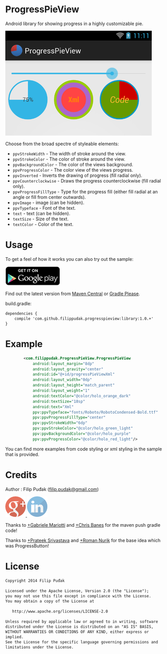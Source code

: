 ProgressPieView
===============

Android library for showing progress in a highly customizable pie.

![ProgressPieView](/sample/images/progresspieview.png)

Choose from the broad spectre of styleable elements:

 * `ppvStrokeWidth` - The width of stroke around the view.
 * `ppvStrokeColor` - The color of stroke around the view.
 * `ppvBackgroundColor` - The color of the views background.
 * `ppvProgressColor` - The color view of the views progress.
 * `ppvInverted` - Inverts the drawing of progress (fill radial only).
 * `ppvCounterclockwise` - Draws the progress counterclockwise (fill radial only).
 * `ppvProgressFillType` - Type for the progress fill (either fill radial at an angle or fill from center outwards).
 * `ppvImage` - image (can be hidden).
 * `ppvTypeface` - Font of the text.
 * `text` - text (can be hidden).
 * `textSize` - Size of the text.
 * `textColor` - Color of the text.

Usage
======

To get a feel of how it works you can also try out the sample:

<a href="https://play.google.com/store/apps/details?id=com.filippudak.ProgressPieView.sample">
  <img alt="Get it on Google Play"
       src="https://github.com/FilipPudak/ProgressPieView/raw/master/sample/images/en_generic_rgb_wo_60.png" />
</a>

Find out the latest version from [Maven Central](http://search.maven.org/) or [Gradle Please](http://gradleplease.appspot.com/).

build.gradle:
```
dependencies {
    compile 'com.github.filippudak.progresspieview:library:1.0.+'
}
```

Example
=======
```xml
        <com.filippudak.ProgressPieView.ProgressPieView
            android:layout_margin="8dp"
            android:layout_gravity="center"
            android:id="@+id/progressPieViewXml"
            android:layout_width="0dp"
            android:layout_height="match_parent"
            android:layout_weight="1"
            android:textColor="@color/holo_orange_dark"
            android:textSize="18sp"
            android:text="Xml"
            ppv:ppvTypeface="fonts/Roboto/RobotoCondensed-Bold.ttf"
            ppv:ppvProgressFillType="center"
            ppv:ppvStrokeWidth="6dp"
            ppv:ppvStrokeColor="@color/holo_green_light"
            ppv:ppvBackgroundColor="@color/holo_purple"
            ppv:ppvProgressColor="@color/holo_red_light"/>
```
You can find more examples from code styling or xml styling in the sample that is provided.

Credits
=======
Author : Filip Puđak (filip.pudak@gmail.com)

<a href="https://plus.google.com/117550349320705739707">
  <img alt=" Google+"
       src="https://github.com/FilipPudak/ProgressPieView/raw/master/sample/images/googleplus.png" />
</a>
<a href="https://www.linkedin.com/pub/filip-puđak/3b/a30/180">
  <img alt="LinkedIn"
       src="https://github.com/FilipPudak/ProgressPieView/raw/master/sample/images/linkedin.png" />
</a>

Thanks to [+Gabriele Mariotti](https://plus.google.com/+GabrieleMariotti/) and [+Chris Banes](https://plus.google.com/+ChrisBanes/) for the maven push gradle code!

Thanks to [+Prateek Srivastava](https://plus.google.com/u/0/+PrateekSrivastava/) and [+Roman Nurik](https://plus.google.com/+RomanNurik/) for the base idea which was ProgressButton!

License
=======

    Copyright 2014 Filip Puđak

    Licensed under the Apache License, Version 2.0 (the "License");
    you may not use this file except in compliance with the License.
    You may obtain a copy of the License at
    
       http://www.apache.org/licenses/LICENSE-2.0
    
    Unless required by applicable law or agreed to in writing, software
    distributed under the License is distributed on an "AS IS" BASIS,
    WITHOUT WARRANTIES OR CONDITIONS OF ANY KIND, either express or implied.
    See the License for the specific language governing permissions and
    limitations under the License.
